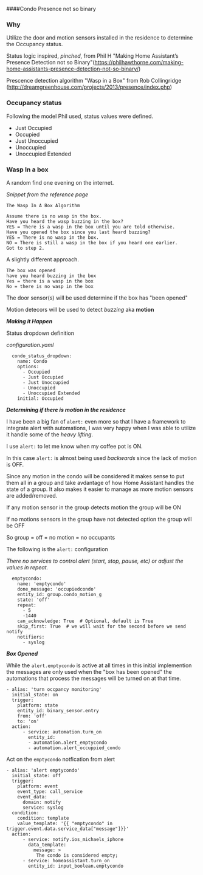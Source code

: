 
####Condo Presence not so binary

### Why
Utilize the door and motion sensors installed in the residence to determine the Occupancy status. 

Status logic inspired, *pinched*, from Phil H "Making Home Assistant’s Presence Detection not so Binary"(https://philhawthorne.com/making-home-assistants-presence-detection-not-so-binary/)

Prescence detection algorithm "Wasp in a Box" from Rob Collingridge (http://dreamgreenhouse.com/projects/2013/presence/index.php)


### Occupancy status

Following the model Phil used, status values were defined.
  - Just Occupied
  - Occupied
  - Just Unoccupied
  - Unoccupied
  - Unoccupied Extended



### Wasp In a box

A random find one evening on the internet. 

*Snippet from the reference page*

```
The Wasp In A Box Algorithm

Assume there is no wasp in the box.
Have you heard the wasp buzzing in the box?
YES = There is a wasp in the box until you are told otherwise.
Have you opened the box since you last heard buzzing?
YES = There is no wasp in the box.
NO = There is still a wasp in the box if you heard one earlier.
Got to step 2.
```

A slightly different approach.

```
The box was opened
have you heard buzzing in the box 
Yes = there is a wasp in the box
No = there is no wasp in the box
```


The door sensor(s) will be used determine if the box has "been opened"

Motion detecors will be used to detect *buzzing* aka **motion**


***Making it Happen***

Status dropdown definition

*configuration.yaml*

```
  condo_status_dropdown:
    name: Condo
    options:
      - Occupied
      - Just Occupied
      - Just Unoccupied
      - Unoccupied
      - Unoccupied Extended
    initial: Occupied
```


***Determining if there is motion in the residence***

I have been a big fan of ```alert:```  even more so that I have a framework to integrate alert with automations, I was very happy when I was able to utilize it handle some of the *heavy lifting*.

I use ```alert:``` to let me know when my coffee pot is ON.

In this case ``alert:`` is almost being used *backwards* since the lack of motion is OFF.

Since any motion in the condo will be considered it makes sense to put them all in a group and take avdantage of how Home Assistant handles the state of a group.  It also makes it easier to manage as more motion sensors are added/removed.

If any motion sensor in the group detects motion the group will be ON

If no motions sensors in the group have not detected option the group will be OFF

So group = off = no motion = no occupants 

The following is the ```alert:``` configuration 

*There no services to control alert (start, stop, pause, etc) or adjust the values in repeat.*

```    
  emptycondo:
    name: 'emptycondo'
    done_message: 'occupiedcondo'
    entity_id: group.condo_motion_g
    state: 'off'   
    repeat:
      - 5
      -1440
    can_acknowledge: True  # Optional, default is True
    skip_first: True  # we will wait for the second before we send notify 
    notifiers:
      - syslog    
  ```  
  
***Box Opened***

While the ```alert.emptycondo``` is active at all times in this initial implemention the messages are only used when the "box has been opened" the automations that process the messages will be turned on at that time. 

```
- alias: 'turn occpancy monitoring'
  initial_state: on
  trigger:
    platform: state
    entity_id: binary_sensor.entry
    from: 'off'
    to: 'on'
  action:
      - service: automation.turn_on
        entity_id:
        - automation.alert_emptycondo
        - automation.alert_occuppied_condo
 ```
  

Act on the ```emptycondo``` notfication from alert 

```
- alias: 'alert emptycondo'
  initial_state: off
  trigger:
    platform: event
    event_type: call_service
    event_data:
      domain: notify
      service: syslog
  condition:
    condition: template
    value_template: '{{ "emptycondo" in trigger.event.data.service_data["message"]}}'
  action:
      - service: notify.ios_michaels_iphone
        data_template:
          message: >
           The condo is considered empty;
      - service: homeassistant.turn_on
        entity_id: input_boolean.emptycondo

```



